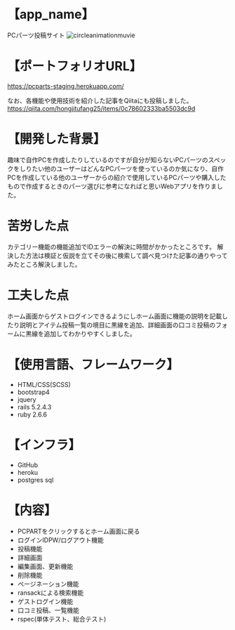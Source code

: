 # 【app_name】
PCパーツ投稿サイト
![circleanimationmuvie](https://github.com/rotosiri-zu/pcparts/issues/205#issue-769770471)

# 【ポートフォリオURL】
https://pcparts-staging.herokuapp.com/

なお、各機能や使用技術を紹介した記事をQiitaにも投稿しました。
https://qiita.com/hongjitufang25/items/0c78602333ba5503dc9d

# 【開発した背景】
趣味で自作PCを作成したりしているのですが自分が知らないPCパーツのスペックをしりたい他のユーザーはどんなPCパーツを使っているのか気になり、自作PCを作成している他のユーザーからの紹介で使用しているPCパーツや購入したもので作成するときのパーツ選びに参考になればと思いWebアプリを作りました。

# 苦労した点
カテゴリー機能の機能追加でIDエラーの解決に時間がかかったところです。
解決した方法は検証と仮説を立てその後に検索して調べ見つけた記事の通りやってみたところ解決しました。

# 工夫した点
ホーム画面からゲストログインできるようにしホーム画面に機能の説明を記載したり説明とアイテム投稿一覧の境目に黒線を追加、詳細画面の口コミ投稿のフォームに黒線を追加してわかりやすくしました。

# 【使用言語、フレームワーク】
- HTML/CSS(SCSS)
- bootstrap4
- jquery
- rails 5.2.4.3
- ruby 2.6.6

# 【インフラ】
- GitHub
- heroku
- postgres sql

# 【内容】
- PCPARTをクリックするとホーム画面に戻る
- ログインIDPW/ログアウト機能
- 投稿機能
- 詳細画面
- 編集画面、更新機能
- 削除機能
- ページネーション機能
- ransackによる検索機能
- ゲストログイン機能
- 口コミ投稿、一覧機能
- rspec(単体テスト、総合テスト)